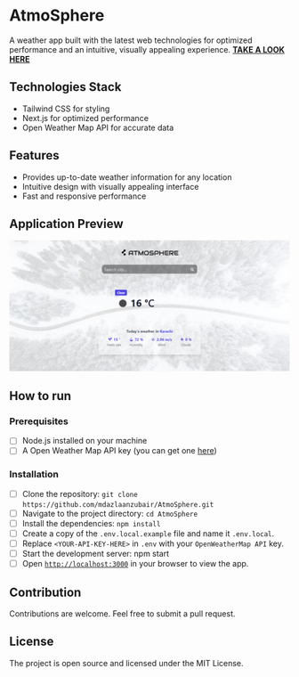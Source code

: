 # AtmoSphere

A weather app built with the latest web technologies for optimized performance and an intuitive, visually appealing experience. **[TAKE A LOOK HERE](https://atmo-sphere.netlify.app/)**

## Technologies Stack

- Tailwind CSS for styling
- Next.js for optimized performance
- Open Weather Map API for accurate data

## Features

- Provides up-to-date weather information for any location
- Intuitive design with visually appealing interface
- Fast and responsive performance

## Application Preview

![Application Preview](./asset/preview.png)

## How to run
### Prerequisites

- [ ] Node.js installed on your machine
- [ ] A Open Weather Map API key (you can get one [here](https://openweathermap.org/api))

### Installation

- [ ] Clone the repository: `git clone https://github.com/mdazlaanzubair/AtmoSphere.git`
- [ ] Navigate to the project directory: `cd AtmoSphere`
- [ ] Install the dependencies: `npm install`
- [ ] Create a copy of the `.env.local.example` file and name it `.env.local`.
- [ ] Replace `<YOUR-API-KEY-HERE>` in `.env` with your `OpenWeatherMap API` key.
- [ ] Start the development server: npm start
- [ ] Open [`http://localhost:3000`](http://localhost:3000) in your browser to view the app.

## Contribution

Contributions are welcome. Feel free to submit a pull request.

## License

The project is open source and licensed under the MIT License.
